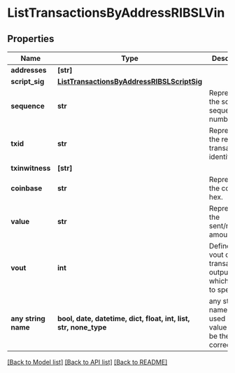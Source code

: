 # ListTransactionsByAddressRIBSLVin


## Properties
Name | Type | Description | Notes
------------ | ------------- | ------------- | -------------
**addresses** | **[str]** |  | 
**script_sig** | [**ListTransactionsByAddressRIBSLScriptSig**](ListTransactionsByAddressRIBSLScriptSig.md) |  | 
**sequence** | **str** | Represents the script sequence number. | 
**txid** | **str** | Represents the reference transaction identifier. | 
**txinwitness** | **[str]** |  | 
**coinbase** | **str** | Represents the coinbase hex. | [optional] 
**value** | **str** | Represents the sent/received amount. | [optional] 
**vout** | **int** | Defines the vout of the transaction output, i.e. which output to spend. | [optional] 
**any string name** | **bool, date, datetime, dict, float, int, list, str, none_type** | any string name can be used but the value must be the correct type | [optional]

[[Back to Model list]](../README.md#documentation-for-models) [[Back to API list]](../README.md#documentation-for-api-endpoints) [[Back to README]](../README.md)


